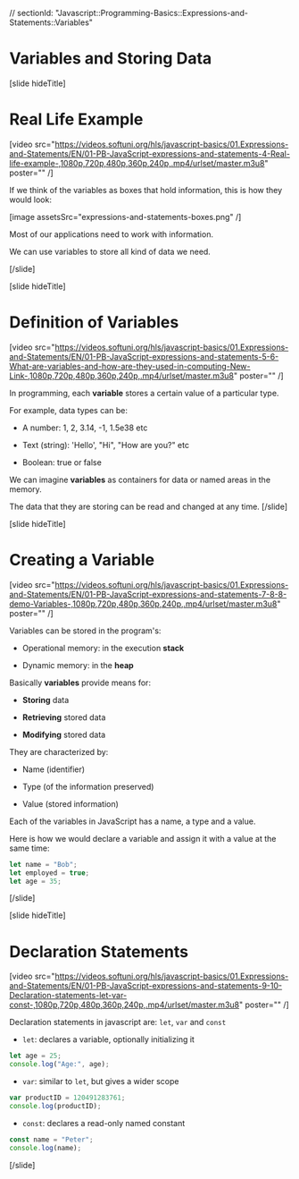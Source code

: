 // sectionId: "Javascript::Programming-Basics::Expressions-and-Statements::Variables"

# Variables and Storing Data

[slide hideTitle]
# Real Life Example

[video src="https://videos.softuni.org/hls/javascript-basics/01.Expressions-and-Statements/EN/01-PB-JavaScript-expressions-and-statements-4-Real-life-example-,1080p,720p,480p,360p,240p,.mp4/urlset/master.m3u8" poster="" /]

If we think of the variables as boxes that hold information, this is how they would look:

[image assetsSrc="expressions-and-statements-boxes.png" /]

Most of our applications need to work with information.

We can use variables to store all kind of data we need.

[/slide]


[slide hideTitle]
# Definition of Variables

[video src="https://videos.softuni.org/hls/javascript-basics/01.Expressions-and-Statements/EN/01-PB-JavaScript-expressions-and-statements-5-6-What-are-variables-and-how-are-they-used-in-computing-New-Link-,1080p,720p,480p,360p,240p,.mp4/urlset/master.m3u8" poster="" /]

In programming, each **variable** stores a certain value of a particular type. 

For example, data types can be: 

* A number: 1, 2, 3.14, -1, 1.5e38 etc

* Text (string): 'Hello', "Hi", "How are you?" etc

* Boolean: true or false

We can imagine **variables** as containers for data or named areas in the memory. 

The data that they are storing can be read and changed at any time.
[/slide]

[slide hideTitle]
# Creating a Variable

[video src="https://videos.softuni.org/hls/javascript-basics/01.Expressions-and-Statements/EN/01-PB-JavaScript-expressions-and-statements-7-8-8-demo-Variables-,1080p,720p,480p,360p,240p,.mp4/urlset/master.m3u8" poster="" /]

Variables can be stored in the program's:

* Operational memory: in the execution **stack**

* Dynamic memory: in the **heap**

Basically **variables** provide means for:

* **Storing** data

* **Retrieving** stored data

* **Modifying** stored data

They are characterized by:

* Name (identifier)

* Type (of the information preserved)

* Value (stored information)

Each of the variables in JavaScript has a name, a type and a value. 

Here is how we would declare a variable and assign it with a value at the same time:

```js
let name = "Bob";
let employed = true;
let age = 35;
```

[/slide]

[slide hideTitle]
# Declaration Statements

[video src="https://videos.softuni.org/hls/javascript-basics/01.Expressions-and-Statements/EN/01-PB-JavaScript-expressions-and-statements-9-10-Declaration-statements-let-var-const-,1080p,720p,480p,360p,240p,.mp4/urlset/master.m3u8" poster="" /]

Declaration statements in javascript are: `let`, `var` and `const`

* `let`: declares a variable, optionally initializing it

``` js live
let age = 25;
console.log("Age:", age); 
```

* `var`: similar to `let`, but gives a wider scope

``` js live
var productID = 120491283761;
console.log(productID); 
```

* `const`: declares a read-only named constant

``` js live
const name = "Peter";
console.log(name);
```
[/slide]
